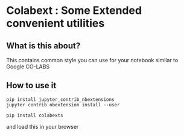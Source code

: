 # Colabext : Some Extended convenient utilities 

## What is this about? 

This contains common style you can use for your notebook similar to Google CO-LABS

## How to use it

```
pip install jupyter_contrib_nbextensions
jupyter contrib nbextension install --user

pip install colabexts
```
and load this in your browser